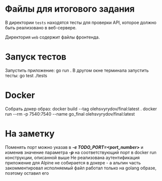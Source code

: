 # Файлы для итогового задания

В директории `tests` находятся тесты для проверки API, которое должно быть реализовано в веб-сервере.

Директория `web` содержит файлы фронтенда.

# Запуск тестов
Запустить приложение: go run .
В другом окне терминала запустить тесты: go test ./tests

# Docker
Собрать докер образ:
docker build --tag olehsvyrydov/final:latest .
docker run --rm -p 7540:7540 --name go_final olehsvyrydov/final:latest

# На заметку
Поменять порт можно указав в ***-e TODO_PORT=<port_number>*** и изменив значение параметра ***-p*** на соответствующий порт в docker run конструкции, описанной выше
Не реализована аутентификация
приложение для Alpine не собирается в докере - а альпин часть закомментировал
исполняемый файл работал только на golang образе, поэтому оставил его